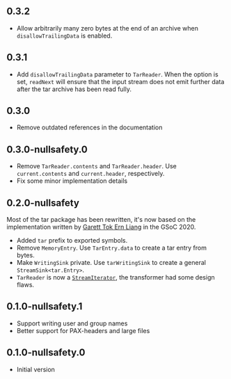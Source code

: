 ## 0.3.2

- Allow arbitrarily many zero bytes at the end of an archive when
  `disallowTrailingData` is enabled.

## 0.3.1

- Add `disallowTrailingData` parameter to `TarReader`. When the option is set,
  `readNext` will ensure that the input stream does not emit further data after
  the tar archive has been read fully.

## 0.3.0

- Remove outdated references in the documentation

## 0.3.0-nullsafety.0

- Remove `TarReader.contents` and `TarReader.header`. Use `current.contents` and `current.header`, respectively.
- Fix some minor implementation details

## 0.2.0-nullsafety

Most of the tar package has been rewritten, it's now based on the
implementation written by [Garett Tok Ern Liang](https://github.com/walnutdust)
in the GSoC 2020.

- Added `tar` prefix to exported symbols.
- Remove `MemoryEntry`. Use `TarEntry.data` to create a tar entry from bytes.
- Make `WritingSink` private. Use `tarWritingSink` to create a general `StreamSink<tar.Entry>`.
- `TarReader` is now a [`StreamIterator`](https://api.dart.dev/stable/2.10.4/dart-async/StreamIterator-class.html),
  the transformer had some design flaws.

## 0.1.0-nullsafety.1

- Support writing user and group names
- Better support for PAX-headers and large files

## 0.1.0-nullsafety.0

- Initial version
